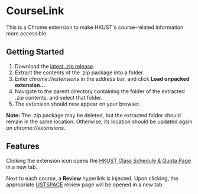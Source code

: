 # CourseLink
This is a Chrome extension to make HKUST's course-related information more accessible.

## Getting Started
1.  Download the [latest .zip release](https://github.com/MiG98789/coursescape/releases).
2.  Extract the contents of the .zip package into a folder.
3.  Enter *chrome://extensions* in the address bar, and click **Load unpacked extension...**.
4.  Navigate to the parent directory containing the folder of the extracted .zip contents, and select that folder.
5.  The extension should now appear on your browser.

**Note:** The .zip package may be deleted, but the extracted folder should remain in the same location. Otherwise, its location should be updated again on *chrome://extensions*.

## Features
Clicking the extension icon opens the [HKUST Class Schedule & Quota Page](https://w5.ab.ust.hk/wcq/cgi-bin/1710/) in a new tab. 

Next to each course, a **Review** hyperlink is injected. Upon clicking, the appropriate [USTSPACE](https://ust.space/) review page will be opened in a new tab.
